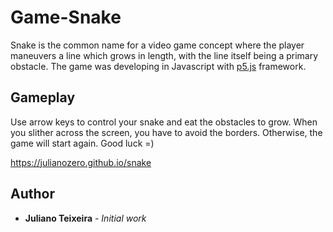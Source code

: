 # Game-Snake

Snake is the common name for a video game concept where the player maneuvers a line which grows in length, with the line itself being a primary obstacle. The game was developing in Javascript with [p5.js](https://p5js.org/) framework.

## Gameplay

Use arrow keys to control your snake and eat the obstacles to grow. When you slither across the screen, you have to avoid the borders. Otherwise, the game will start again. Good luck =)

https://julianozero.github.io/snake

## Author

* **Juliano Teixeira** - *Initial work* 